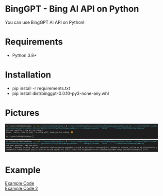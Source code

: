 # BingGPT - Bing AI API on Python
You can use BingGPT AI API on Python!
# Requirements
<ul>
  <li>Python 3.8+</li>
</ul>
<h1>Installation</h1>
<ul>
  <li>pip install -r requirements.txt</li>
  <li>pip install dist/binggpt-0.0.10-py3-none-any.whl</li>
</ul>
<h1>Pictures</h1>
<img src="pic/pic1.png" />
<img src="pic/pic2.png" />
<h1>Example</h1>
<a href="example.py">Example Code</a>
<br><a href="example2.py">Example Code 2</a>
